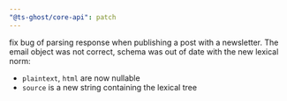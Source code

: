 ```yaml
---
"@ts-ghost/core-api": patch
---
```


fix bug of parsing response when publishing a post with a newsletter. The email object was not correct, schema was out of date with the new lexical norm:

- `plaintext`, `html` are now nullable
- `source` is a new string containing the lexical tree
